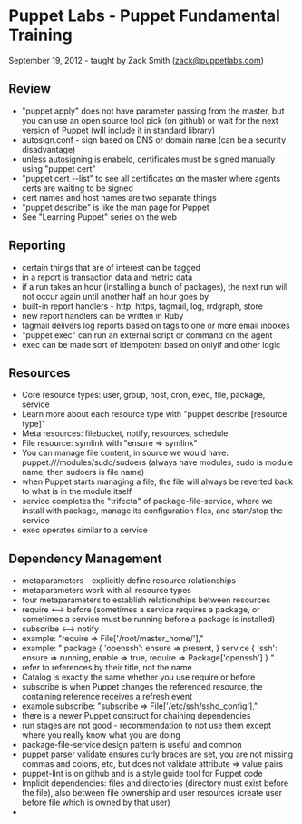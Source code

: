 Puppet Labs - Puppet Fundamental Training
=========================================

September 19, 2012 - taught by Zack Smith (zack@puppetlabs.com)

Review
------
* "puppet apply" does not have parameter passing from the master, but you can
  use an open source tool pick (on github) or wait for the next version of
  Puppet (will include it in standard library)
* autosign.conf - sign based on DNS or domain name (can be a security disadvantage)
* unless autosigning is enabeld, certificates must be signed manually using
  "puppet cert"
* "puppet cert --list" to see all certificates on the master where agents certs are 
  waiting to be signed 
* cert names and host names are two separate things
* "puppet describe" is like the man page for Puppet
* See "Learning Puppet" series on the web

Reporting
---------
* certain things that are of interest can be tagged
* in a report is transaction data and metric data
* if a run takes an hour (installing a bunch of packages), the next run will
  not occur again until another half an hour goes by
* built-in report handlers - http, https, tagmail, log, rrdgraph, store
* new report handlers can be written in Ruby
* tagmail delivers log reports based on tags to one or more email inboxes
* "puppet exec" can run an external script or command on the agent
* exec can be made sort of idempotent based on onlyif and other logic

Resources
---------
* Core resource types: user, group, host, cron, exec, file, package, service
* Learn more about each resource type with "puppet describe [resource type]"
* Meta resources: filebucket, notify, resources, schedule
* File resource: symlink with "ensure => symlink"
* You can manage file content, in source we would have:
  puppet:///modules/sudo/sudoers (always have modules, sudo is module name, then
  sudoers is file name)
* when Puppet starts managing a file, the file will always be reverted back to
  what is in the module itself
* service completes the "trifecta" of package-file-service, where we install
  with package, manage its configuration files, and start/stop the service
* exec operates similar to a service

Dependency Management
---------------------
* metaparameters - explicitly define resource relationships
* metaparameters work with all resource types
* four metaparameters to establish relationships between resources
* require <--> before (sometimes a service requires a package, or sometimes
  a service must be running before a package is installed)
* subscribe <--> notify
* example: "require => File['/root/master_home/'],"
* example:
  "
         package { 'openssh':
           ensure => present,
         }
         service { 'ssh':
           ensure => running,
           enable => true,
           require => Package['openssh']
         }
  "
* refer to references by their title, not the name
* Catalog is exactly the same whether you use require or before
* subscribe is when Puppet changes the referenced resource, the containing
  reference receives a refresh event
* example subscribe: "subscribe => File['/etc/ssh/sshd_config'],"
* there is a newer Puppet construct for chaining dependencies
* run stages are not good - recommendation to not use them except where you
  really know what you are doing
* package-file-service design pattern is useful and common
* puppet parser validate ensures curly braces are set, you are not missing
  commas and colons, etc, but does not validate attribute => value pairs
* puppet-lint is on github and is a style guide tool for Puppet code
* Implicit dependencies: files and directories (directory must exist before
  the file), also between file ownership and user resources (create user
  before file which is owned by that user)
* 

